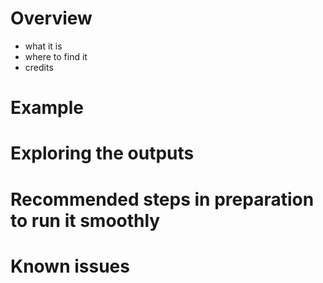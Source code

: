 # Overview
 - what it is
 - where to find it
 - credits
# Example

# Exploring the outputs

# Recommended steps in preparation to run it smoothly 

# Known issues

